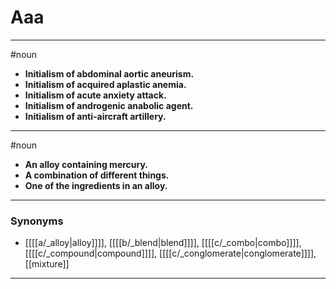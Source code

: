 # Aaa
---
#noun
- **Initialism of abdominal aortic aneurism.**
- **Initialism of acquired aplastic anemia.**
- **Initialism of acute anxiety attack.**
- **Initialism of androgenic anabolic agent.**
- **Initialism of anti-aircraft artillery.**
---
#noun
- **An alloy containing mercury.**
- **A combination of different things.**
- **One of the ingredients in an alloy.**
---
### Synonyms
- [[[[a/_alloy|alloy]]]], [[[[b/_blend|blend]]]], [[[[c/_combo|combo]]]], [[[[c/_compound|compound]]]], [[[[c/_conglomerate|conglomerate]]]], [[mixture]]
---

